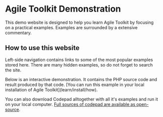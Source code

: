 Agile Toolkit Demonstration
===

This demo website is designed to help you learn Agile Toolkit by focusing on a practical examples. Examples are surrounded by a extensive commentary.

How to use this website
---

Left-side navigation contains links to some of the most popular examples stored here. There are many hidden examples, so do not forget to search the site.

Below is an interactive demonstration. It contains the PHP source code and result produced by that code. [You can run this example in your local installation of Agile Toolkit](<?link?>learn/install/how<?/link?>). 

You can also download Codepad alltogether with all it's examples and run it on your local computer. [Full sources of codepad are available as open-source](https://github.com/atk4/atk4-codepad).